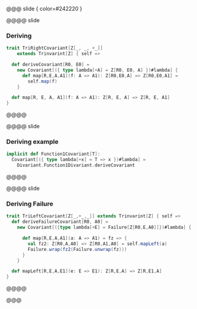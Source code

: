 @@@ slide { color=#242220 }

@@@@ slide

### Deriving

```scala
trait TriRightCovariant[Z[_, _, +_]]
    extends Trinvarint[Z] { self =>

  def deriveCovariant[R0, E0] =
    new Covariant[({ type lambda[+A] = Z[R0, E0, A] })#lambda] {
      def map[R,E,A,A1](f: A => A1): Z[R0,E0,A] => Z[R0,E0,A1] =
        self.map(f)
    }

  def map[R, E, A, A1](f: A => A1): Z[R, E, A] => Z[R, E, A1]
}
```

@@@@

@@@@ slide

### Deriving example

```scala
implicit def Function1Covariant[T]:
  Covariant[({ type lambda[+x] = T => x })#lambda] =
    Divariant.Function1Divariant.deriveCovariant
```

@@@@

@@@@ slide

### Deriving Failure

```scala
trait TriLeftCovariant[Z[_,+_,_]] extends Trinvarint[Z] { self =>
  def deriveFailureCovariant[R0, A0] =
    new Covariant[({type lambda[+E] = Failure[Z[R0,E,A0]]})#lambda] {

      def map[R,E,A,A1](a: A => A1) = fz => {
        val fz2: Z[R0,A,A0] => Z[R0,A1,A0] = self.mapLeft(a)
        Failure.wrap(fz2(Failure.unwrap(fz)))
      }
    }

  def mapLeft[R,E,A,E1](e: E => E1): Z[R,E,A] => Z[R,E1,A]
}
```

@@@@

@@@